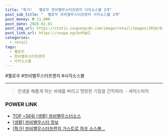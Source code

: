 ```yaml
--- 
title: "특가!   옐로우 쯔비벨무스터프렌치 사각소스볼 2개" 
post_sub_title: "  옐로우 쯔비벨무스터프렌치 사각소스볼 2개" 
post_money: ₩ 11,000 
post_date: 2020.02.01 
post_img_url: https://static.coupangcdn.com/image/retail/images/2016/03/10/18/6/10db5041-ee16-434a-9934-60e78cb3a2a3.jpg 
post_link_url: https://coupa.ng/bnPqkI 
categories: 
  - retail 
tags: 
  - 옐로우 
  - 쯔비벨무스터프렌치 
  - 사각소스볼 
--- 
```

  #옐로우 #쯔비벨무스터프렌치 #사각소스볼 
<hr> 

> 인생을 해롭게 하는 비애를 버리고 명랑한 기질을 간직하라. - 세익스피어 


### POWER LINK

* <a href="https://blog.naver.com/an0733/221792195080" target="_blank"> TOP ~56위 [생활] 쯔비벨무스터소스</a>
* <a href="https://blog.naver.com/santokki14/221767211640" target="_blank"> [생활] 쯔비벨무스터 정보 </a>
* <a href="https://blog.naver.com/santokki14/221792197602" target="_blank">[특가] 쯔비벨무스터프렌치 가스트로 하프 소스볼...</a>
